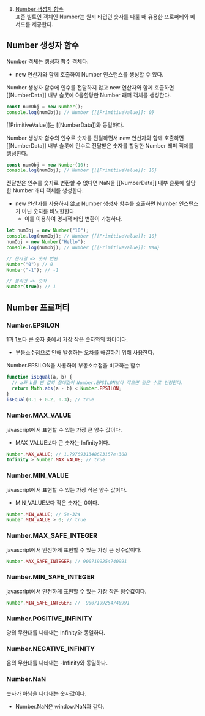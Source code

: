 1. [Number 생성자 함수](#number-생성자-함수)<br>
   표준 빌트인 객체인 Number는 원시 타입인 숫자를 다룰 때 유용한 프로퍼티와 메서드를 제공한다.

## Number 생성자 함수

Number 객체는 생성자 함수 객체다.

- new 연산자와 함께 호출하여 Number 인스턴스를 생성할 수 있다.

Number 생성자 함수에 인수를 전달하지 않고 new 연산자와 함께 호출하면 [[NumberData]] 내부 슬롯에 0을할당한 Number 래퍼 객체를 생성한다.

```js
const numObj = new Number();
console.log(numObj); // Number {[[PrimitiveValue]]: 0}
```

[[PrimitiveValue]]는 [[NumberData]]와 동일하다.

Number 생성자 함수의 인수로 숫자를 전달하면서 new 연산자와 함께 호출하면 [[NumberData]] 내부 슬롯에 인수로 전달받은 숫자를 할당한 Number 래퍼 객체를 생성한다.

```js
const numObj = new Number(10);
console.log(numObj); // Number {[[PrimitiveValue]]: 10}
```

전달받은 인수를 숫자로 변환할 수 없다면 NaN을 [[NumberData]] 내부 슬롯에 할당한 Number 래퍼 객체를 생성한다.

- new 연산자를 사용하지 않고 Number 생성자 함수를 호출하면 Number 인스턴스가 아닌 숫자를 바노한한다.
  - 이를 이용하여 명시적 타입 변환이 가능하다.

```js
let numObj = new Number("10");
console.log(numObj); // Number {[[PrimitiveValue]]: 10}
numObj = new Number("Hello");
console.log(numObj); // Number {[[PrimitiveValue]]: NaN}

// 문자열 => 숫자 변환
Number("0"); // 0
Number("-1"); // -1

// 불리언 => 숫자
Number(true); // 1
```

## Number 프로퍼티

### Number.EPSILON

1과 1보다 큰 숫자 중에서 가장 작은 숫자와의 차이이다.

- 부동소수점으로 인해 발생하는 오차를 해결하기 위해 사용한다.

Number.EPSILON을 사용하여 부동소수점을 비교하는 함수

```js
function isEqual(a, b) {
  // a와 b를 뺀 값의 절대값이 Number.EPSILON보다 작으면 같은 수로 인정한다.
  return Math.abs(a - b) < Number.EPSILON;
}
isEqual(0.1 + 0.2, 0.3); // true
```

### Number.MAX_VALUE

javascript에서 표현할 수 있는 가장 큰 양수 값이다.

- MAX_VALUE보다 큰 숫자는 Infinity이다.

```js
Number.MAX_VALUE; // 1.7976931348623157e+308
Infinity > Number.MAX_VALUE; // true
```

### Number.MIN_VALUE

javascript에서 표현할 수 있는 가장 작은 양수 값이다.

- MIN_VALUE보다 작은 숫자는 0이다.

```js
Number.MIN_VALUE; // 5e-324
Number.MIN_VALUE > 0; // true
```

### Number.MAX_SAFE_INTEGER

javascript에서 안전하게 표현할 수 있는 가장 큰 정수값이다.

```js
Number.MAX_SAFE_INTEGER; // 9007199254740991
```

### Number.MIN_SAFE_INTEGER

javascript에서 안전하게 표현할 수 있는 가장 작은 정수값이다.

```js
Number.MIN_SAFE_INTEGER; // -9007199254740991
```

### Number.POSITIVE_INFINITY

양의 무한대를 나타내는 Infinity와 동일하다.

### Number.NEGATIVE_INFINITY

음의 무한대를 나타내는 -Infinity와 동일하다.

### Number.NaN

숫자가 아님을 나타내는 숫자값이다.

- Number.NaN은 window.NaN과 같다.
